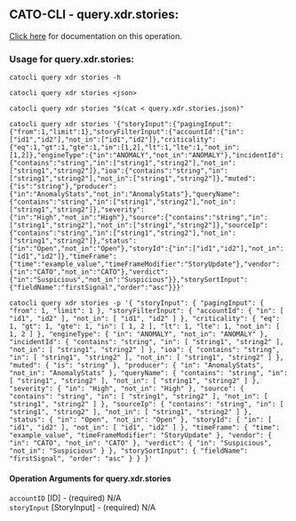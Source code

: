 
## CATO-CLI - query.xdr.stories:
[Click here](https://api.catonetworks.com/documentation/#query-query.xdr.stories) for documentation on this operation.

### Usage for query.xdr.stories:

`catocli query xdr stories -h`

`catocli query xdr stories <json>`

`catocli query xdr stories "$(cat < query.xdr.stories.json)"`

`catocli query xdr stories '{"storyInput":{"pagingInput":{"from":1,"limit":1},"storyFilterInput":{"accountId":{"in":["id1","id2"],"not_in":["id1","id2"]},"criticality":{"eq":1,"gt":1,"gte":1,"in":[1,2],"lt":1,"lte":1,"not_in":[1,2]},"engineType":{"in":"ANOMALY","not_in":"ANOMALY"},"incidentId":{"contains":"string","in":["string1","string2"],"not_in":["string1","string2"]},"ioa":{"contains":"string","in":["string1","string2"],"not_in":["string1","string2"]},"muted":{"is":"string"},"producer":{"in":"AnomalyStats","not_in":"AnomalyStats"},"queryName":{"contains":"string","in":["string1","string2"],"not_in":["string1","string2"]},"severity":{"in":"High","not_in":"High"},"source":{"contains":"string","in":["string1","string2"],"not_in":["string1","string2"]},"sourceIp":{"contains":"string","in":["string1","string2"],"not_in":["string1","string2"]},"status":{"in":"Open","not_in":"Open"},"storyId":{"in":["id1","id2"],"not_in":["id1","id2"]},"timeFrame":{"time":"example_value","timeFrameModifier":"StoryUpdate"},"vendor":{"in":"CATO","not_in":"CATO"},"verdict":{"in":"Suspicious","not_in":"Suspicious"}},"storySortInput":{"fieldName":"firstSignal","order":"asc"}}}'`

`catocli query xdr stories -p '{
    "storyInput": {
        "pagingInput": {
            "from": 1,
            "limit": 1
        },
        "storyFilterInput": {
            "accountId": {
                "in": [
                    "id1",
                    "id2"
                ],
                "not_in": [
                    "id1",
                    "id2"
                ]
            },
            "criticality": {
                "eq": 1,
                "gt": 1,
                "gte": 1,
                "in": [
                    1,
                    2
                ],
                "lt": 1,
                "lte": 1,
                "not_in": [
                    1,
                    2
                ]
            },
            "engineType": {
                "in": "ANOMALY",
                "not_in": "ANOMALY"
            },
            "incidentId": {
                "contains": "string",
                "in": [
                    "string1",
                    "string2"
                ],
                "not_in": [
                    "string1",
                    "string2"
                ]
            },
            "ioa": {
                "contains": "string",
                "in": [
                    "string1",
                    "string2"
                ],
                "not_in": [
                    "string1",
                    "string2"
                ]
            },
            "muted": {
                "is": "string"
            },
            "producer": {
                "in": "AnomalyStats",
                "not_in": "AnomalyStats"
            },
            "queryName": {
                "contains": "string",
                "in": [
                    "string1",
                    "string2"
                ],
                "not_in": [
                    "string1",
                    "string2"
                ]
            },
            "severity": {
                "in": "High",
                "not_in": "High"
            },
            "source": {
                "contains": "string",
                "in": [
                    "string1",
                    "string2"
                ],
                "not_in": [
                    "string1",
                    "string2"
                ]
            },
            "sourceIp": {
                "contains": "string",
                "in": [
                    "string1",
                    "string2"
                ],
                "not_in": [
                    "string1",
                    "string2"
                ]
            },
            "status": {
                "in": "Open",
                "not_in": "Open"
            },
            "storyId": {
                "in": [
                    "id1",
                    "id2"
                ],
                "not_in": [
                    "id1",
                    "id2"
                ]
            },
            "timeFrame": {
                "time": "example_value",
                "timeFrameModifier": "StoryUpdate"
            },
            "vendor": {
                "in": "CATO",
                "not_in": "CATO"
            },
            "verdict": {
                "in": "Suspicious",
                "not_in": "Suspicious"
            }
        },
        "storySortInput": {
            "fieldName": "firstSignal",
            "order": "asc"
        }
    }
}'`


#### Operation Arguments for query.xdr.stories ####

`accountID` [ID] - (required) N/A    
`storyInput` [StoryInput] - (required) N/A    
